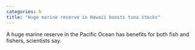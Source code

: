 ```yaml
---
categories: b
title: "Huge marine reserve in Hawaii boosts tuna stocks"
---
```

A huge marine reserve in the Pacific Ocean has benefits for both fish and fishers, scientists say.